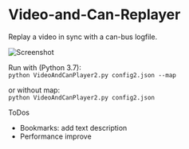 # Video-and-Can-Replayer
Replay a video in sync with a can-bus logfile.

![Screenshot](doc/video_and_can_replayer2.gif?raw=true "Screenshot")

Run with (Python 3.7):  
``````python VideoAndCanPlayer2.py config2.json --map``````

or without map:  
``````python VideoAndCanPlayer2.py config2.json``````

ToDos

* Bookmarks: add text description
* Performance improve
